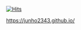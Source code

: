 [![Hits](https://hits.seeyoufarm.com/api/count/incr/badge.svg?url=https%3A%2F%2Fgithub.com%2Fjunho2343)](https://hits.seeyoufarm.com)

https://junho2343.github.io/
